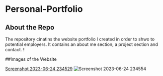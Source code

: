 # Personal-Portfolio

## About the Repo

The repository cinatins the website portfolio I created in order to shwo to potential employers. It contains an about me section, a project section and contact. !

##Images of the Website

[Screenshot 2023-06-24 234529](https://github.com/AGPaquette/Personal-Portfolio/assets/131227245/a7c4066c-786b-4b4b-9464-4acaa8a0e981)
![Screenshot 2023-06-24 234554](https://github.com/AGPaquette/Personal-Portfolio/assets/131227245/86319268-2a41-4b59-906b-e9c619bb278e)
